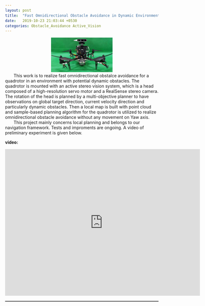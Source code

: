 ```yaml
---  
layout: post  
title:  "Fast Omnidirectional Obstacle Avoidance in Dynamic Environment with Active Vision"  
date:   2019-10-23 21:03:44 +0530  
categories: Obstacle_Avoidance Active_Vision 
---   
```

<center>
	<img src="/assets/head_quad.jpg" width="40%">
</center>   
&ensp;&ensp;&ensp;&ensp;This work is to realize fast omnidirectional obstalce avoidance for a quadrotor in an environment with potential dynamic obstacles. The quadrotor is mounted with an active stereo vision system, which is a head composed of a high-resolution servo motor and a RealSense stereo camera. The rotation of the head is planned by a multi-objective planner to have  observations on global target direction, current velocity direction and particularly dynamic obstacles. Then a local map is built with point cloud and sample-based planning algorithm for the quadrotor is utilized to realize omnidirectional obstacle avoidance without any movement on Yaw axis.   
&ensp;&ensp;&ensp;&ensp;This project mainly concerns local planning and belongs to our navigation framework. Tests and improments are ongoing. A video of preliminary experiment is given below.  
    
__video:__  
<center>
	<iframe width="640" height="480" src="https://www.youtube.com/embed/4AzrmVVPXIg" frameborder="0" allow="accelerometer; autoplay; encrypted-media; gyroscope; picture-in-picture" allowfullscreen></iframe>
</center> 
    
    

<hr style="height:1px;border:none;border-top:1px solid #555555;" />   


 
